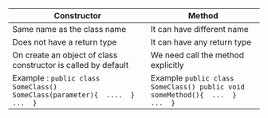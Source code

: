 
|     Constructor     |    Method      |
|---------------------|----------------|
| Same name as the class name| It can have different name|
| Does not have a return type| It can have any return type|
| On create an object of class constructor is called by default| We need call the method explicitly |
|Example : ```public class SomeClass()  SomeClass(parameter){  ....  }  ...  } ``` |Example  ```public class SomeClass() public void someMethod(){  ...  }  ...  }```|